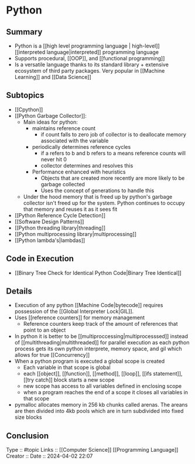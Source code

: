 # Python

## Summary
- Python is a [[high level programming language | high-level]] [[interpreted language|interpreted]] programming language 
- Supports procedural, [[OOP]], and [[functional programming]]
- Is a versatile language thanks to its standard library + extensive ecosystem of third party packages. Very popular in [[Machine Learning]] and [[Data Science]]
## Subtopics
- [[Cpython]]
- [[Python Garbage Collector]]:
	- Main ideas for python:
		- maintains reference count
			- if count falls to zero job of collector is to deallocate memory associated with the variable
		- periodically determines reference cycles
			- if a refers to b and b refers to a means reference counts will never hit 0
			- collector determines and resolves this
		- Performance enhanced with heuristics
			- Objects that are created more recently are more likely to be garbage collected
			- Uses the concept of generations to handle this
	- Under the hood memory that is freed up by python's garbage collector isn't freed up for the system. Python continues to occupy that memory and reuses it as it sees fit
- [[Python Reference Cycle Detection]]
- [[Software Design Patterns]]
- [[Python threading library|threading]]
- [[Python multiprocessing library|multiprocessing]]
- [[Python lambda's|lambdas]]
## Code in Execution

- [[Binary Tree Check for Identical Python Code|Binary Tree Identical]]

## Details
- Execution of any python [[Machine Code|bytecode]] requires possession of the [[Global Interpreter Lock|GIL]].
- Uses [[reference counters]] for memory management
	- Reference counters keep track of the amount of references that point to an object
- In python it is better to be [[multiproccessing|multiprocesssed]] instead of [[multithreading|multithreaded]] for parallel execution as each python process gets its own python interprete, memory space, and gil which allows for true [[Concurrency]]
- When a python program is executed a global scope is created
	- Each variable in that scope is global
	- each [[object]], [[function]], [[method]], [[loop]], [[ifs statement]], [[try catch]] block starts a new scope
	- new scope has access to all variables defined in enclosing scope
	- when a program reaches the end of a scope it closes all variables  in that scope
- pymalloc allocates memory in 256 kb chunks called arenas. The areans are then divided into 4kb pools which are in turn subdivided into fixed size blocks 

## Conclusion


Type :: #topic
Links :: [[Computer Science]] [[Programming Language]]
Creator ::
Date ::  2024-04-02 22:07